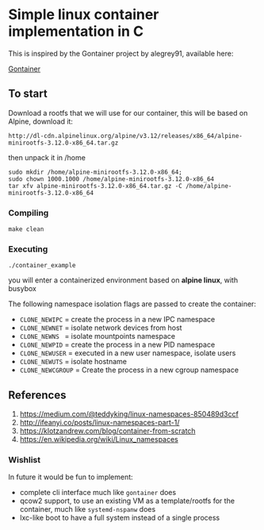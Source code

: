 # Simple linux container implementation in C

This is inspired by the Gontainer project by alegrey91, available here:

[Gontainer](https://github.com/alegrey91/Gontainer)

## To start

Download a rootfs that we will use for our container, this will be based on Alpine,
download it:

`http://dl-cdn.alpinelinux.org/alpine/v3.12/releases/x86_64/alpine-minirootfs-3.12.0-x86_64.tar.gz`

then unpack it in /home

```
sudo mkdir /home/alpine-minirootfs-3.12.0-x86_64; 
sudo chown 1000.1000 /home/alpine-minirootfs-3.12.0-x86_64
tar xfv alpine-minirootfs-3.12.0-x86_64.tar.gz -C /home/alpine-minirootfs-3.12.0-x86_64
```
### Compiling

`make clean`

### Executing

`./container_example`

you will enter a containerized environment based on **alpine linux**, with busybox

The following namespace isolation flags are passed to create the container:

   *    `CLONE_NEWIPC`    = create the process in a new IPC namespace
   *    `CLONE_NEWNET`    = isolate network devices from host
   *    `CLONE_NEWNS `    = isolate mountpoints namespace
   *    `CLONE_NEWPID`    = create the process in a new PID namespace
   *    `CLONE_NEWUSER`   = executed in a new user namespace, isolate users
   *    `CLONE_NEWUTS`    = isolate hostname
   *    `CLONE_NEWCGROUP` = Create the process in a new cgroup namespace




## References

1. https://medium.com/@teddyking/linux-namespaces-850489d3ccf
3. http://ifeanyi.co/posts/linux-namespaces-part-1/
4. https://klotzandrew.com/blog/container-from-scratch
6. https://en.wikipedia.org/wiki/Linux_namespaces

### Wishlist

In future it would be fun to implement:

- complete cli interface much like `gontainer` does
- qcow2 support, to use an existing VM as a template/rootfs for the container, much like `systemd-nspanw` does
- lxc-like boot to have a full system instead of a single process
